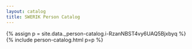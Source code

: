 ```yaml
---
layout: catalog
title: SWERIK Person Catalog
---
```

{% assign p = site.data._person-catalog.i-RzanNBST4vy6UAQ5Bjxbyq %}
{% include person-catalog.html p=p %}

